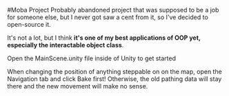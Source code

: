 #Moba Project
Probably abandoned project that was supposed to be a job for someone else, but I never got saw a cent from it, so I've decided to open-source it.

It's not a lot, but I think **it's one of my best applications of OOP yet, especially the interactable object class**.

Open the MainScene.unity file inside of Unity to get started

 When changing the position of anything steppable on on the map, open the Navigation tab and click Bake first! Otherwise, the old pathing data will stay there and the new movement will make no sense.
